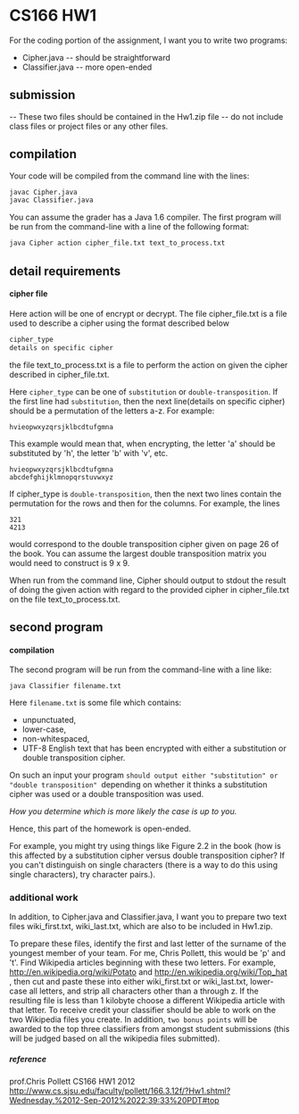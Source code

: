 # CS166 HW1

For the coding portion of the assignment, I want you to write two programs:
  - Cipher.java -- should be straightforward
  - Classifier.java -- more open-ended
## submission
-- These two files should be contained in the Hw1.zip file
-- do not include class files or project files or any other files.
## compilation
Your code will be compiled from the command line with the lines:
```sh
javac Cipher.java
javac Classifier.java
```
You can assume the grader has a Java 1.6 compiler.
The first program will be run from the command-line with a line of the following format:
```sh
java Cipher action cipher_file.txt text_to_process.txt
```
## detail requirements
#### cipher file
Here action will be one of encrypt or decrypt.
The file cipher_file.txt is a file used to describe a cipher using the format described below
```sh
cipher_type
details on specific cipher
```
the file text_to_process.txt is a file to perform the action on given the cipher described in cipher_file.txt.

Here `cipher_type` can be one of `substitution` or `double-transposition`.
If the first line had `substitution`, then the next line(details on specific cipher) should be a permutation of the letters a-z. For example:
```
hvieopwxyzqrsjklbcdtufgmna
```
This example would mean that, when encrypting, the letter 'a' should be substituted by 'h', the letter 'b' with 'v', etc.
```
hvieopwxyzqrsjklbcdtufgmna
abcdefghijklmnopqrstuvwxyz
```
If cipher_type is `double-transposition`, then the next two lines contain the permutation for the rows and then for the columns.
For example, the lines
```
321
4213
```
would correspond to the double transposition cipher given on page 26 of the book. You can assume the largest double transposition matrix you would need to construct is 9 x 9.

When run from the command line, Cipher should output to stdout the result of doing the given action with regard to the provided cipher in cipher_file.txt on the file text_to_process.txt.
## second program
#### compilation
The second program will be run from the command-line with a line like:
```
java Classifier filename.txt
```
Here `filename.txt` is some file which contains:
- unpunctuated,
- lower-case,
- non-whitespaced,
- UTF-8 English text that has been encrypted with either a substitution or double transposition cipher.

On such an input your program `should output either "substitution" or "double transposition" `depending on whether it thinks a substitution cipher was used or a double transposition was used.

*How you determine which is more likely the case is up to you.*

Hence, this part of the homework is open-ended.

For example, you might try using things like Figure 2.2 in the book (how is this affected by a substitution cipher versus double transposition cipher?
If you can't distinguish on single characters (there is a way to do this using single characters), try character pairs.).

### additional work
In addition, to Cipher.java and Classifier.java, I want you to prepare two text files wiki_first.txt, wiki_last.txt, which are also to be included in Hw1.zip.

To prepare these files, identify the first and last letter of the surname of the youngest member of your team.
For me, Chris Pollett, this would be 'p' and 't'.
Find Wikipedia articles beginning with these two letters. For example, http://en.wikipedia.org/wiki/Potato and http://en.wikipedia.org/wiki/Top_hat , then cut and paste these into either wiki_first.txt or wiki_last.txt, lower-case all letters, and strip all characters other than a through z.
If the resulting file is less than 1 kilobyte choose a different Wikipedia article with that letter.
To receive credit your classifier should be able to work on the two Wikipedia files you create.
In addition, `two bonus points` will be awarded to the top three classifiers from amongst student submissions (this will be judged based on all the wikipedia files submitted).

##### reference
prof.Chris Pollett
CS166 HW1 2012
http://www.cs.sjsu.edu/faculty/pollett/166.3.12f/?Hw1.shtml?Wednesday,%2012-Sep-2012%2022:39:33%20PDT#top


